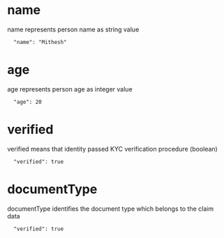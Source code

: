 

# name

name represents person name as string value

```
  "name": "Mithesh"
```

# age

age represents person age as integer value

```
  "age": 20
```
# verified

verified means that identity passed KYC verification procedure (boolean)

```
  "verified": true 
 ```
# documentType

documentType identifies the document type which belongs to the claim data

```
  "verified": true 
 ```
